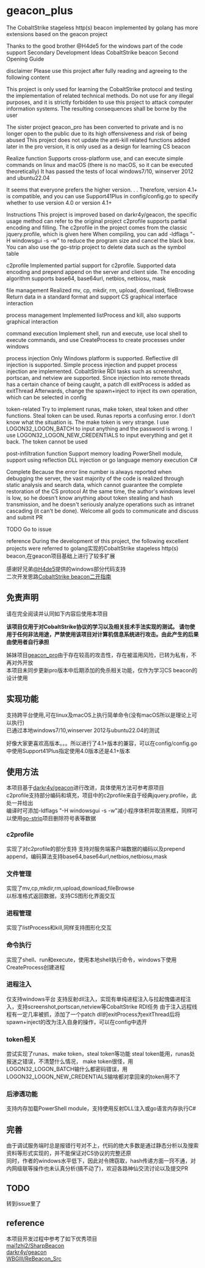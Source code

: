 # geacon_plus
The CobaltStrike stageless http(s) beacon implemented by golang has more extensions based on the geacon project

Thanks to the good brother @H4de5 for the windows part of the code support
Secondary Development Ideas CobaltStrike beacon Second Opening Guide

disclaimer
Please use this project after fully reading and agreeing to the following content

This project is only used for learning the CobaltStrike protocol and testing the implementation of related technical methods. Do not use for any illegal purposes, and it is strictly forbidden to use this project to attack computer information systems. The resulting consequences shall be borne by the user

The sister project geacon_pro has been converted to private and is no longer open to the public due to its high offensiveness and risk of being abused
This project does not update the anti-kill related functions added later in the pro version, it is only used as a design for learning CS beacon

Realize function
Supports cross-platform use, and can execute simple commands on linux and macOS (there is no macOS, so it can be executed theoretically)
It has passed the tests of local windows7/10, winserver 2012 and ubuntu22.04

It seems that everyone prefers the higher version. . . Therefore, version 4.1+ is compatible, and you can use Support41Plus in config/config.go to specify whether to use version 4.0 or version 4.1+

Instructions
This project is improved based on darkr4y/geacon, the specific usage method can refer to the original project
c2profile supports partial encoding and filling. The c2profile in the project comes from the classic jquery.profile, which is given here
When compiling, you can add -ldflags "-H windowsgui -s -w" to reduce the program size and cancel the black box. You can also use the go-strip project to delete data such as the symbol table

c2profile
Implemented partial support for c2profile. Supported data encoding and prepend append on the server and client side. The encoding algorithm supports base64, base64url, netbios, netbiosu, mask

file management
Realized mv, cp, mkdir, rm, upload, download, fileBrowse
Return data in a standard format and support CS graphical interface interaction

process management
Implemented listProcess and kill, also supports graphical interaction

command execution
Implement shell, run and execute, use local shell to execute commands, and use CreateProcess to create processes under windows

process injection
Only Windows platform is supported. Reflective dll injection is supported. Simple process injection and puppet process injection are implemented. CobaltStrike RDI tasks such as screenshot, portscan, and netview are supported. Since injection into remote threads has a certain chance of being caught, a patch dll exitProcess is added as exitThread Afterwards, change the spawn+inject to inject its own operation, which can be selected in config

token-related
Try to implement runas, make token, steal token and other functions. Steal token can be used. Runas reports a confusing error. I don’t know what the situation is. The make token is very strange. I use LOGON32_LOGON_BATCH to input anything and the password is wrong. I use LOGON32_LOGON_NEW_CREDENTIALS to input everything and get it back. The token cannot be used

post-infiltration function
Support memory loading PowerShell module, support using reflection DLL injection or go language memory execution C#

Complete
Because the error line number is always reported when debugging the server, the vast majority of the code is realized through static analysis and search data, which cannot guarantee the complete restoration of the CS protocol
At the same time, the author's windows level is low, so he doesn't know anything about token stealing and hash transmission, and he doesn't seriously analyze operations such as intranet cascading (it can't be done). Welcome all gods to communicate and discuss and submit PR

TODO
Go to issue

reference
During the development of this project, the following excellent projects were referred to
golang实现的CobaltStrike stageless http(s) beacon,在geacon项目基础上进行了较多扩展

感谢好兄弟[@H4de5](https://github.com/H4de5-7)提供的windows部分代码支持  
二次开发思路[CobaltStrike beacon二开指南](https://blog.z3ratu1.cn/CobaltStrike%20beacon%E4%BA%8C%E5%BC%80%E6%8C%87%E5%8D%97.html)

## 免责声明
请在完全阅读并认同如下内容后使用本项目  

**该项目仅用于对CobaltStrike协议的学习以及相关技术手法实现的测试。
请勿使用于任何非法用途，严禁使用该项目对计算机信息系统进行攻击。由此产生的后果由使用者自行承担**  

姊妹项目[geacon_pro](https://github.com/H4de5-7/geacon_pro)由于存在较高的攻击性，存在被滥用风险，已转为私有，不再对外开放  
本项目未同步更新pro版本中后期添加的免杀相关功能，仅作为学习CS beacon的设计使用


## 实现功能
支持跨平台使用,可在linux及macOS上执行简单命令(没有macOS所以是理论上可以执行)  
已通过本地windows7/10,winserver 2012与ubuntu22.04的测试  

好像大家更喜欢高版本。。。所以进行了4.1+版本的兼容，可以在config/config.go中使用Support41Plus指定使用4.0版本还是4.1+版本

## 使用方法
本项目基于[darkr4y/geacon](https://github.com/darkr4y/geacon)进行改进，具体使用方法可参考原项目  
c2profile支持部分编码和填充，项目中的c2profile来自于经典jquery.profile，此处一并给出  
编译时可添加-ldflags "-H windowsgui -s -w"减小程序体积并取消黑框，同样可以使用[go-strip](https://github.com/boy-hack/go-strip)项目删除符号表等数据


### c2profile
实现了对c2profile的部分支持 
支持对服务端客户端数据的编码以及prepend append，编码算法支持base64,base64url,netbios,netbiosu,mask

### 文件管理
实现了mv,cp,mkdir,rm,upload,download,fileBrowse  
以标准格式返回数据，支持CS图形化界面交互

### 进程管理
实现了listProcess和kill,同样支持图形化交互

### 命令执行
实现了shell、run和execute，使用本地shell执行命令，windows下使用CreateProcess创建进程

### 进程注入
仅支持windows平台
支持反射dll注入，实现有单纯进程注入与拉起傀儡进程注入，支持screenshot,portscan,netview等CobaltStrike RDI任务
由于注入远程线程有一定几率被抓，添加了一个patch dll的exitProcess为exitThread后将spawn+inject的改为注入自身的操作，可以在config中选开

### token相关
尝试实现了runas、make token，steal token等功能
steal token能用，runas处报迷之错误，不清楚什么情况，
make token很怪，用LOGON32_LOGON_BATCH输什么都密码错误，用LOGON32_LOGON_NEW_CREDENTIALS输啥都对拿回来的token用不了

### 后渗透功能
支持内存加载PowerShell module，支持使用反射DLL注入或go语言内存执行C#

## 完善
由于调试服务端时总是报错行号对不上，代码的绝大多数是通过静态分析以及搜索资料等形式实现的，并不能保证对CS协议的完整还原  
同时，作者的windows水平低下，因此对令牌窃取，hash传递方面一窍不通，对内网级联等操作也未认真分析(搞不动了)，欢迎各路神仙交流讨论以及提交PR

## TODO
转到issue里了

## reference
本项目开发过程中参考了如下优秀项目  
[mai1zhi2/SharpBeacon](https://github.com/mai1zhi2/SharpBeacon)  
[darkr4y/geacon](https://github.com/darkr4y/geacon)  
[WBGlIl/ReBeacon_Src](https://github.com/WBGlIl/ReBeacon_Src)
